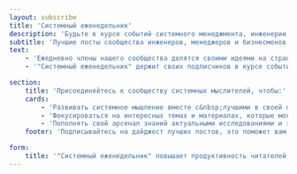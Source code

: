 ```yaml
---
layout: subscribe
title: 'Системный еженедельник'
description: 'Будьте в курсе событий системного менеджмента, инженерии и предпринимательства'
subtitle: 'Лучшие посты сообщества инженеров, менеджеров и бизнесменов, использующих системный подход для развития себя, команд, сообществ и преобразования мира'
text:
    - 'Ежедневно члены нашего сообщества делятся своими идеями на страницах нашего <a href="https://systemsworld.club" target="_blank">клуба Aisystant</a>, а&nbsp;мы подбираем для вас самое ценное: статьи про лучшие практики, актуальные исследования систем, полезные советы по&nbsp;применению системного мышления и многое другое.'
    - '"Системный еженедельник" держит своих подписчиков в курсе событий из мира системного менеджмента и инженерии.'

section:
    title: 'Присоединяйтесь к сообществу системных мыслителей, чтобы:'
    cards:
        - 'Развивать системное мышление вместе с&nbsp;лучшими в своей области'
        - 'Фокусироваться на интересных темах и материалах, которые могут изменить вашу жизнь и бизнес к лучшему'
        - 'Пополнять свой арсенал знаний актуальными исследованиями и экспертными мнениями в&nbsp;области инженерии, менеджмента и бизнеса'
    footer: 'Подписывайтесь на дайджест лучших постов, это поможет вам окинуть одним взглядом все публикации за&nbsp;неделю и выбрать наиболее интересные именно вам.'

form:
    title: '"Системный еженедельник" повышает продуктивность читателей каждую неделю!'
---
```

